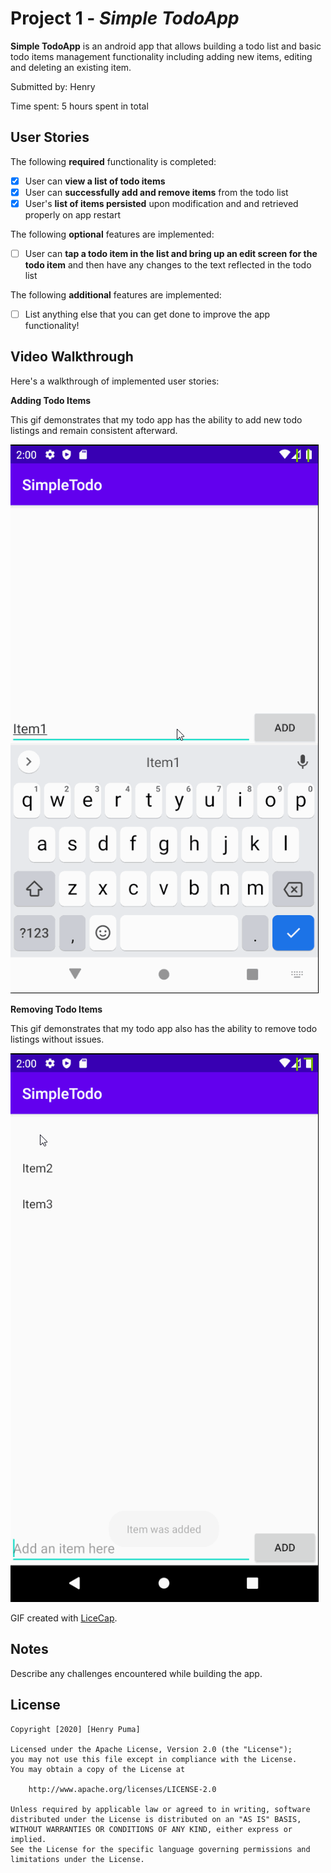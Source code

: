 # Project 1 - *Simple TodoApp*

**Simple TodoApp** is an android app that allows building a todo list and basic todo items management functionality including adding new items, editing and deleting an existing item.

Submitted by: Henry

Time spent: 5 hours spent in total

## User Stories

The following **required** functionality is completed:

* [x] User can **view a list of todo items**
* [x] User can **successfully add and remove items** from the todo list
* [x] User's **list of items persisted** upon modification and and retrieved properly on app restart

The following **optional** features are implemented:

* [ ] User can **tap a todo item in the list and bring up an edit screen for the todo item** and then have any changes to the text reflected in the todo list

The following **additional** features are implemented:

* [ ] List anything else that you can get done to improve the app functionality!

## Video Walkthrough

Here's a walkthrough of implemented user stories:

**Adding Todo Items**


This gif demonstrates that my todo app has the ability to add new todo listings and remain consistent afterward.


<img src="walkthrough1_android.gif" alt="walkthrough1_android"/>


**Removing Todo Items**


This gif demonstrates that my todo app also has the ability to remove todo listings without issues.


<img src="walkthrough2_android.gif" alt="walkthrough2_android"/>


GIF created with [LiceCap](http://www.cockos.com/licecap/).

## Notes

Describe any challenges encountered while building the app.

## License

    Copyright [2020] [Henry Puma]

    Licensed under the Apache License, Version 2.0 (the "License");
    you may not use this file except in compliance with the License.
    You may obtain a copy of the License at

        http://www.apache.org/licenses/LICENSE-2.0

    Unless required by applicable law or agreed to in writing, software
    distributed under the License is distributed on an "AS IS" BASIS,
    WITHOUT WARRANTIES OR CONDITIONS OF ANY KIND, either express or implied.
    See the License for the specific language governing permissions and
    limitations under the License.
